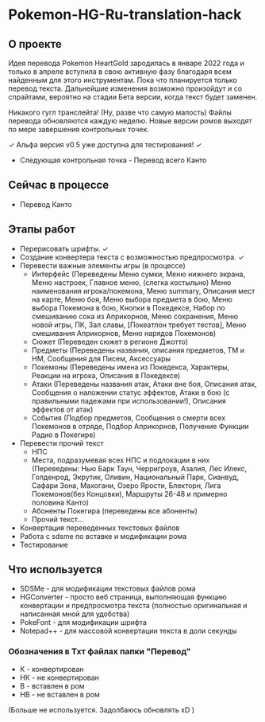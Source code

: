 # Pokemon-HG-Ru-translation-hack

## О проекте
Идея перевода Pokemon HeartGold зародилась в январе 2022 года и только в апреле вступила в свою активную фазу благодаря всем найденным для этого инструментам. Пока что планируется только перевод текста. Дальнейшие изменения возможно произойдут и со спрайтами, вероятно на стадии Бета версии, когда текст будет заменен. 

Никакого гугл транслейта! (Ну, разве что самую малость)
Файлы перевода обновляются каждую неделю.
Новые версии ромов выходят по мере завершения контрольных точек.

✓ Альфа версия v0.5 уже доступна для тестирования! ✓
- Следующая контрольная точка - Перевод всего Канто

## Сейчас в процессе
- Перевод Канто

## Этапы работ

- Перерисовать шрифты. ✓
- Создание конвертера текста с возможностью предпросмотра. ✓
- Перевести важные элементы игры (в процессе)
  - Интерфейс (Переведены Меню сумки, Меню нижнего экрана, Меню настроек, Главное меню, (слегка костыльно) Меню наименования игрока/покемона, Меню summary, Описания мест на карте, Меню боя, Меню выбора предмета в бою, Меню выбора Покемона в бою, Кнопки в Покедексе, Набор по смешиванию сока из Априкорнов, Меню сохранения, Меню новой игры, ПК, Зал славы, [Покеатлон требует тестов], Меню смешивания Априкорнов, Меню нарядов Покемонов)
  - Сюжет (Переведен сюжет в регионе Джотто)
  - Предметы (Переведены названия, описания предметов, ТМ и НМ, Сообщения для Писем, Аксессуары
  - Покемоны (Переведены имена из Покедекса, Характеры, Реакции на игрока, Описания в Покедексе)
  - Атаки (Переведены названия атак, Атаки вне боя, Описания атак, Сообщения о наложении статус эффектов, Атаки в бою (с правильными падежами при использовании!), Описания эффектов от атак)
  - События (Подбор предметов, Сообщения о смерти всех Покемонов в отряде, Подбор Априкорнов, Получение Функции Радио в Покегире)
- Перевести прочий текст
  - НПС
  - Места, подразумевая всех НПС и подлокации в них (Переведены: Нью Барк Таун, Черригроув, Азалия, Лес Илекс, Голденрод, Экрутик, Оливин, Национальный Парк, Сианвуд, Сафари Зона, Махогани, Озеро Ярости, Блекторн, Лига Покемонов(без Концовки), Маршруты 26-48 и примерно половина Канто)
  - Абоненты Покегира (переведены все абоненты)
  - Прочий текст...
- Конвертация переведенных текстовых файлов 
- Работа с sdsme по вставке и модификации рома
- Тестирование

## Что используется

- SDSMe - для модификации текстовых файлов рома
- HGConverter - просто веб страница, выполняющая функцию конвертации и предпросмотра текста (полностью оригинальная и написанная мной для удобства)
- PokeFont - для модификации шрифта
- Notepad++ - для массовой конвертации текста в доли секунды

### Обозначения в Тхт файлах папки "Перевод"

- К - конвертирован
- НК - не конвертирован
- В - вставлен в ром
- НВ - не вставлен в ром

(Больше не используется. Задолбаюсь обновлять xD )
